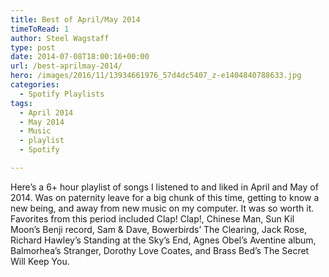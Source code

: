 ```yaml
---
title: Best of April/May 2014
timeToRead: 1 
author: Steel Wagstaff
type: post
date: 2014-07-08T18:00:16+00:00
url: /best-aprilmay-2014/
hero: /images/2016/11/13934661976_57d4dc5407_z-e1404840788633.jpg
categories:
  - Spotify Playlists
tags:
  - April 2014
  - May 2014
  - Music
  - playlist
  - Spotify

---
```

Here&#8217;s a 6+ hour playlist of songs I listened to and liked in April and May of 2014. Was on paternity leave for a big chunk of this time, getting to know a new being, and away from new music on my computer. It was so worth it. Favorites from this period included Clap! Clap!, Chinese Man, Sun Kil Moon&#8217;s Benji record, Sam & Dave, Bowerbirds&#8217; The Clearing, Jack Rose, Richard Hawley&#8217;s Standing at the Sky&#8217;s End, Agnes Obel&#8217;s Aventine album, Balmorhea&#8217;s Stranger, Dorothy Love Coates, and Brass Bed&#8217;s The Secret Will Keep You.